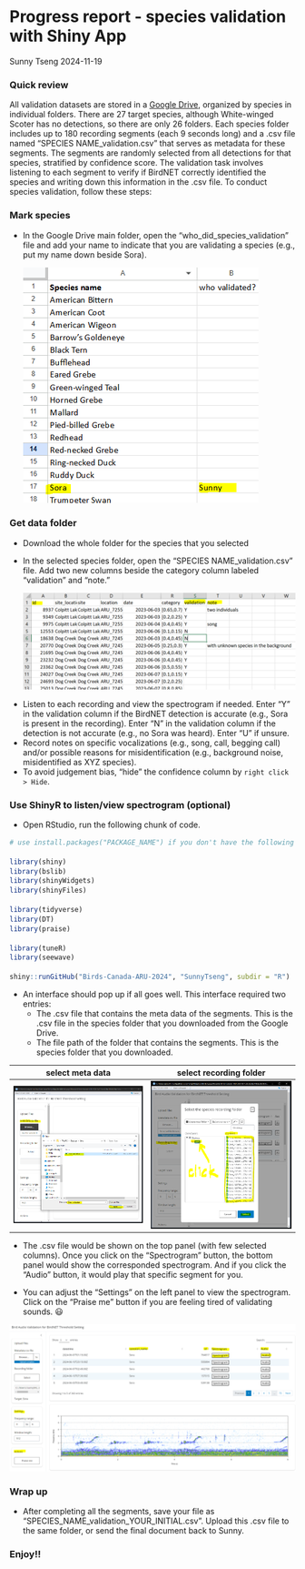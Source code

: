 Progress report - species validation with Shiny App
================
Sunny Tseng
2024-11-19

### Quick review

All validation datasets are stored in a [Google
Drive](https://drive.google.com/drive/folders/1-oZjQ5xzwJOD9E9hcm_CSMku05FS9gKa?usp=sharing),
organized by species in individual folders. There are 27 target species,
although White-winged Scoter has no detections, so there are only 26
folders. Each species folder includes up to 180 recording segments (each
9 seconds long) and a .csv file named “SPECIES NAME_validation.csv” that
serves as metadata for these segments. The segments are randomly
selected from all detections for that species, stratified by confidence
score. The validation task involves listening to each segment to verify
if BirdNET correctly identified the species and writing down this
information in the .csv file. To conduct species validation, follow
these steps:

### Mark species

- In the Google Drive main folder, open the “who_did_species_validation”
  file and add your name to indicate that you are validating a species
  (e.g., put my name down beside Sora).

  ![](images/clipboard-1502569650.png)

### Get data folder

- Download the whole folder for the species that you selected

- In the selected species folder, open the “SPECIES NAME_validation.csv”
  file. Add two new columns beside the category column labeled
  “validation” and “note.”

  <!-- -->

  ![](images/clipboard-1183498283.png)

<!-- -->

- Listen to each recording and view the spectrogram if needed. Enter “Y”
  in the validation column if the BirdNET detection is accurate (e.g.,
  Sora is present in the recording). Enter “N” in the validation column
  if the detection is not accurate (e.g., no Sora was heard). Enter “U”
  if unsure.
- Record notes on specific vocalizations (e.g., song, call, begging
  call) and/or possible reasons for misidentification (e.g., background
  noise, misidentified as XYZ species).
- To avoid judgement bias, “hide” the confidence column by
  `right click > Hide`.

### Use ShinyR to listen/view spectrogram (optional)

- Open RStudio, run the following chunk of code.

``` r
# use install.packages("PACKAGE_NAME") if you don't have the following required packages installed yet

library(shiny) 
library(bslib)
library(shinyWidgets) 
library(shinyFiles)

library(tidyverse)
library(DT)
library(praise)

library(tuneR)
library(seewave)

shiny::runGitHub("Birds-Canada-ARU-2024", "SunnyTseng", subdir = "R")
```

- An interface should pop up if all goes well. This interface required
  two entries:
  - The .csv file that contains the meta data of the segments. This is
    the .csv file in the species folder that you downloaded from the
    Google Drive.
  - The file path of the folder that contains the segments. This is the
    species folder that you downloaded.

| select meta data                     | select recording folder              |
|--------------------------------------|--------------------------------------|
| ![](images/clipboard-3018843216.png) | ![](images/clipboard-1068388884.png) |

- The .csv file would be shown on the top panel (with few selected
  columns). Once you click on the “Spectrogram” button, the bottom panel
  would show the corresponded spectrogram. And if you click the “Audio”
  button, it would play that specific segment for you.

- You can adjust the “Settings” on the left panel to view the
  spectrogram. Click on the “Praise me” button if you are feeling tired
  of validating sounds. 😃

![](images/clipboard-2147672079.png)

### Wrap up

- After completing all the segments, save your file as
  “SPECIES_NAME_validation_YOUR_INITIAL.csv”. Upload this .csv file to
  the same folder, or send the final document back to Sunny.

### Enjoy!!
